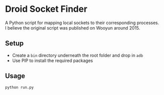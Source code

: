 # Droid Socket Finder
A Python script for mapping local sockets to their corresponding processes.  I believe the original script was published on Wooyun around 2015.

## Setup

* Create a ```bin``` directory underneath the root folder and drop in ```adb```
* Use PIP to install the required packages

## Usage
```python 
python run.py
```
